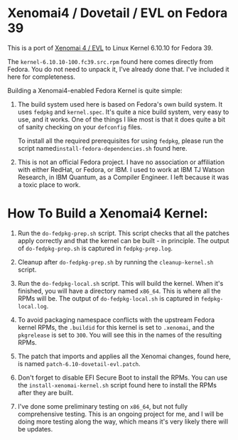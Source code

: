 # Xenomai4 / Dovetail / EVL on Fedora 39

This is a port of [Xenomai 4 / EVL](https://v4.xenomai.org/) to Linux Kernel 6.10.10 for Fedora 39.

The `kernel-6.10.10-100.fc39.src.rpm` found here comes directly from Fedora. You do not need to unpack it, I've already done that. I've included it here for completeness.

Building a Xenomai4-enabled Fedora Kernel is quite simple:

1. The build system used here is based on Fedora's own build system. It uses `fedpkg` and `kernel.spec`. It's quite a nice build system, very easy to use, and it works. One of the things I like most is that it does quite a bit of sanity checking on your `defconfig` files.

   To install all the required prerequisites for using `fedpkg`, please run the script named`install-fedora-dependencies.sh` found here.

2. This is not an official Fedora project. I have no association or affiliation with either RedHat, or Fedora, or IBM. I used to work at IBM TJ Watson Research, in IBM Quantum, as a Compiler Engineer. I left because it was a toxic place to work.

# How To Build a Xenomai4 Kernel:

1. Run the `do-fedpkg-prep.sh` script. This script checks that all the patches apply correctly and that the kernel can be built - in principle. The output of `do-fedpkg-prep.sh` is captured in `fedpkg-prep.log`.

2. Cleanup after `do-fedpkg-prep.sh` by running the `cleanup-kernel.sh` script.

3. Run the `do-fedpkg-local.sh` script. This will build the kernel. When it's finished, you will have a directory named `x86_64`. This is where all the RPMs will be. The output of `do-fedpkg-local.sh` is captured in `fedpkg-local.log`.

4. To avoid packaging namespace conflicts with the upstream Fedora kernel RPMs, the `.buildid` for this kernel is set to `.xenomai`, and the `pkgrelease` is set to `300`. You will see this in the names of the resulting RPMs.

5. The patch that imports and applies all the Xenomai changes, found here, is named `patch-6.10-dovetail-evl.patch`.

6. Don't forget to disable EFI Secure Boot to install the RPMs. You can use the `install-xenomai-kernel.sh` script found here to install the RPMs after they are built.

7. I've done some preliminary testing on `x86_64`, but not fully comprehensive testing. This is an ongoing project for me, and I will be doing more testing along the way, which means it's very likely there will be updates.

